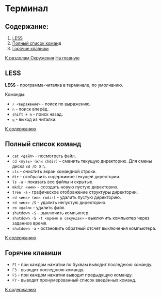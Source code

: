 # Терминал

## Содержание:

1. [LESS](#less)
2. [Полный список команд](#полный-список-команд)
3. [Горячие клавиши](#горячие-клавиши)

[К разделам Окружения](https://github.com/Holiden/Library/blob/master/Sections/Environment/README.md)
[На главную](https://github.com/Holiden/Library/blob/master/README.md)

## LESS

**LESS** - программа-читалка в терминале, по умолчанию.

Команды:

* `/ <выражение>` - поиск по выражению.
* `n` - поиск вперёд.
* `shift + n` - поиск назад.
* `q` - выход из читалки.

[К содержанию](#содержание)

## Полный список команд

* `cat <файл>` - посмотреть файл.
* `cd <путь> (или chdir)` - сменить текущую директорию. Для смены диска `cd /D D:\`.
* `cls` - очистить экран командной строки.
* `dir` - отобразить содержимое текущей директории.
* `ls -a` - показать все файлы и скрытые.
* `mkdir <имя>` - cсоздать новую пустую директорию. 
* `tree -a` - графическое отображение структуры директории.
* `rd <имя> (или rmdir)` - удалить пустую директорию.
* `rd <имя> /S` - удалить непустую директорию.
* `rm <файл>` - удалить файл.
* `shutdown -S` - выключить компьютер.
* `shutdown -S -t <время в секундах>` - выключить компьютер через заданное время.
* `shutdown -a` - остановить обратный отсчет выключения компьютера.

[К содержанию](#содержание)

## Горячие клавиши

* `F1` - при каждом нажатии по буквам выводит последнюю команду.
* `F3` - выводит последнюю команду.
* `F5` - при каждом нажатии выводит предыдущую команду.
* `F7` - выводит пронумерованный список введённых команд.

[К содержанию](#содержание)
